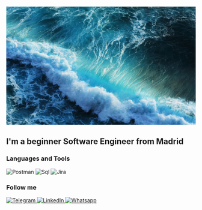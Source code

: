 ![Header](https://github.com/MedullaKs/MedullaKs/blob/main/assets/High_resolution_wallpaper_background_ID_77701316882.jpg)

## I'm a beginner Software Engineer from Madrid

### Languages and Tools
![Postman](https://img.shields.io/badge/-Postman-006262?style=for-the-badge&logo=Postman)
![Sql](https://img.shields.io/badge/-Sql-006262?style=for-the-badge&logo=mysql&logoColor=DE8B00)
![Jira](https://img.shields.io/badge/-Jira-006262?style=for-the-badge&logo=Jira&logoColor=0D79F7)

### Follow me
[
    ![Telegram](https://img.shields.io/badge/-Telegram-006262?style=for-the-badge&logo=Telegram) 
](t.me/medullaKs)
[
![LinkedIn](https://img.shields.io/badge/-LinkedIn-006262?style=for-the-badge&logo=linkedin&logoColor=0073B1)
](https://www.linkedin.com/in/medullaks/)
[
![Whatsapp](https://img.shields.io/badge/-Whatsapp-006262?style=for-the-badge&logo=whatsapp)
](https://wa.me/34667001687)